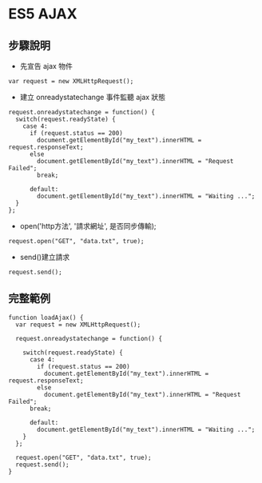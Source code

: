 # ES5 AJAX

## 步驟說明
- 先宣告 ajax 物件

````
var request = new XMLHttpRequest();
````

- 建立 onreadystatechange 事件監聽 ajax 狀態

````
request.onreadystatechange = function() {
  switch(request.readyState) {
    case 4:
      if (request.status == 200)
        document.getElementById("my_text").innerHTML = request.responseText;
      else 
        document.getElementById("my_text").innerHTML = "Request Failed";
        break;

      default:
        document.getElementById("my_text").innerHTML = "Waiting ...";
  }
};
````

- open('http方法', '請求網址', 是否同步傳輸);

````
request.open("GET", "data.txt", true);
````

- send()建立請求

````
request.send();
````

## 完整範例

````
function loadAjax() {
  var request = new XMLHttpRequest();

  request.onreadystatechange = function() {

    switch(request.readyState) {
      case 4:
        if (request.status == 200)
          document.getElementById("my_text").innerHTML = request.responseText;
        else 
          document.getElementById("my_text").innerHTML = "Request Failed";
      break;

      default:
        document.getElementById("my_text").innerHTML = "Waiting ...";
    }
  };

  request.open("GET", "data.txt", true);
  request.send();
}
````